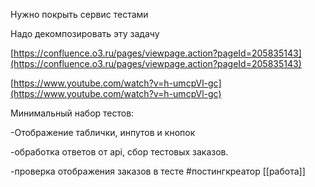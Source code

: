   

Нужно покрыть сервис тестами 

  

Надо декомпозировать эту задачу 

  

[https://confluence.o3.ru/pages/viewpage.action?pageId=205835143](https://confluence.o3.ru/pages/viewpage.action?pageId=205835143)

  

[https://www.youtube.com/watch?v=h-umcpVl-gc](https://www.youtube.com/watch?v=h-umcpVl-gc)

  

Минимальный набор тестов:

  

-Отображение таблички, инпутов и кнопок 

-обработка ответов от аpi, cбор тестовых заказов.

-проверка отображения заказов в тесте
 #постингкреатор 
[[работа]]